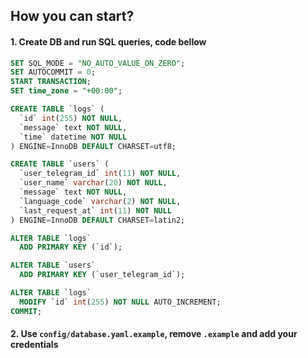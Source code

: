 ## How you can start?

#### 1. Create DB and run SQL queries, code bellow
```sql
SET SQL_MODE = "NO_AUTO_VALUE_ON_ZERO";
SET AUTOCOMMIT = 0;
START TRANSACTION;
SET time_zone = "+00:00";

CREATE TABLE `logs` (
  `id` int(255) NOT NULL,
  `message` text NOT NULL,
  `time` datetime NOT NULL
) ENGINE=InnoDB DEFAULT CHARSET=utf8;

CREATE TABLE `users` (
  `user_telegram_id` int(11) NOT NULL,
  `user_name` varchar(20) NOT NULL,
  `message` text NOT NULL,
  `language_code` varchar(2) NOT NULL,
  `last_request_at` int(11) NOT NULL
) ENGINE=InnoDB DEFAULT CHARSET=latin2;

ALTER TABLE `logs`
  ADD PRIMARY KEY (`id`);

ALTER TABLE `users`
  ADD PRIMARY KEY (`user_telegram_id`);

ALTER TABLE `logs`
  MODIFY `id` int(255) NOT NULL AUTO_INCREMENT;
COMMIT;

```

#### 2. Use ```config/database.yaml.example```, remove ```.example``` and add your credentials

